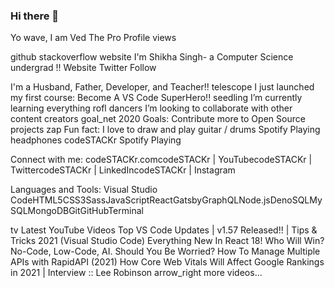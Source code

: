 ### Hi there 👋
Yo wave, I am Ved The Pro
Profile views

github stackoverflow website
I'm Shikha Singh- a Computer Science undergrad !!
Website Twitter Follow

I'm a Husband, Father, Developer, and Teacher!!
telescope I just launched my first course: Become A VS Code SuperHero!!
seedling I’m currently learning everything rofl
dancers I’m looking to collaborate with other content creators
goal_net 2020 Goals: Contribute more to Open Source projects
zap Fun fact: I love to draw and play guitar / drums
Spotify Playing headphones
codeSTACKr Spotify Playing

Connect with me:
codeSTACKr.comcodeSTACKr | YouTubecodeSTACKr | TwittercodeSTACKr | LinkedIncodeSTACKr | Instagram


Languages and Tools:
Visual Studio CodeHTML5CSS3SassJavaScriptReactGatsbyGraphQLNode.jsDenoSQLMySQLMongoDBGitGitHubTerminal



tv Latest YouTube Videos
Top VS Code Updates | v1.57 Released!! | Tips & Tricks 2021 (Visual Studio Code)
Everything New In React 18!
Who Will Win? No-Code, Low-Code, AI. Should You Be Worried?
How To Manage Multiple APIs with RapidAPI (2021)
How Core Web Vitals Will Affect Google Rankings in 2021 | Interview :: Lee Robinson
arrow_right more videos...
